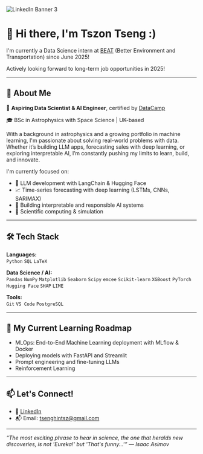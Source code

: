 ![LinkedIn Banner 3](https://github.com/user-attachments/assets/882dbdfc-ccd1-445f-831a-359603d8e2dd)
# 👋 Hi there, I'm Tszon Tseng :)

I'm currently a Data Science intern at [BEAT](https://www.beatzero.co.uk/) (Better Environment and Transportation) since June 2025!

Actively looking forward to long-term job opportunities in 2025!

---

## 🚀 About Me

🎯 **Aspiring Data Scientist & AI Engineer**, certified by [DataCamp](https://www.datacamp.com/certificate/AEDS0014305898265)

🎓 BSc in Astrophysics with Space Science | UK-based

With a background in astrophysics and a growing portfolio in machine learning, I'm passionate about solving real-world problems with data. Whether it’s building LLM apps, forecasting sales with deep learning, or exploring interpretable AI, I’m constantly pushing my limits to learn, build, and innovate.

I'm currently focused on:
- 🧠 LLM development with LangChain & Hugging Face
- 📈 Time-series forecasting with deep learning (LSTMs, CNNs, SARIMAX)
- 🔎 Building interpretable and responsible AI systems
- 🔬 Scientific computing & simulation

---

## 🛠️ Tech Stack

**Languages:**  
`Python` `SQL` `LaTeX`

**Data Science / AI:**  
`Pandas` `NumPy` `Matplotlib` `Seaborn` `Scipy` `emcee` `Scikit-learn` `XGBoost` `PyTorch` `Hugging Face` `SHAP` `LIME`

**Tools:**  
`Git` `VS Code` `PostgreSQL` 

---

## 🌱 My Current Learning Roadmap

- MLOps: End-to-End Machine Learning deployment with MLflow & Docker  
- Deploying models with FastAPI and Streamlit  
- Prompt engineering and fine-tuning LLMs  
- Reinforcement Learning

---

## 📫 Let's Connect!

- 💼 [LinkedIn](https://www.linkedin.com/in/tszon-tseng-a381aa297/)
- 📬 Email: tsenghintsz@gmail.com

---

*“The most exciting phrase to hear in science, the one that heralds new discoveries, is not 'Eureka!' but 'That's funny...'” — Isaac Asimov*
